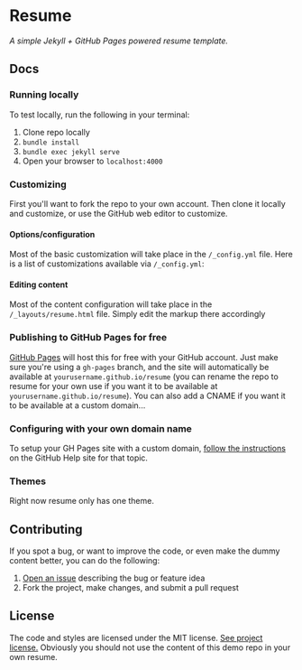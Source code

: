 # Resume

*A simple Jekyll + GitHub Pages powered resume template.*


## Docs

### Running locally

To test locally, run the following in your terminal:

1. Clone repo locally
1. `bundle install`
2. `bundle exec jekyll serve`
3. Open your browser to `localhost:4000`

### Customizing

First you'll want to fork the repo to your own account. Then clone it locally and customize, or use the GitHub web editor to customize.

#### Options/configuration

Most of the basic customization will take place in the `/_config.yml` file. Here is a list of customizations available via `/_config.yml`:


#### Editing content

Most of the content configuration will take place in the `/_layouts/resume.html` file. Simply edit the markup there accordingly

### Publishing to GitHub Pages for free

[GitHub Pages](https://pages.github.com/) will host this for free with your GitHub account. Just make sure you're using a `gh-pages` branch, and the site will automatically be available at `yourusername.github.io/resume` (you can rename the repo to resume for your own use if you want it to be available at `yourusername.github.io/resume`). You can also add a CNAME if you want it to be available at a custom domain...

### Configuring with your own domain name

To setup your GH Pages site with a custom domain, [follow the instructions](https://help.github.com/articles/setting-up-a-custom-domain-with-github-pages/) on the GitHub Help site for that topic.

### Themes

Right now resume only has one theme.


## Contributing

If you spot a bug, or want to improve the code, or even make the dummy content better, you can do the following:

1. [Open an issue](https://github.com/brettnreno/resume/issues/new) describing the bug or feature idea
2. Fork the project, make changes, and submit a pull request

## License

The code and styles are licensed under the MIT license. [See project license.](LICENSE) Obviously you should not use the content of this demo repo in your own resume.

